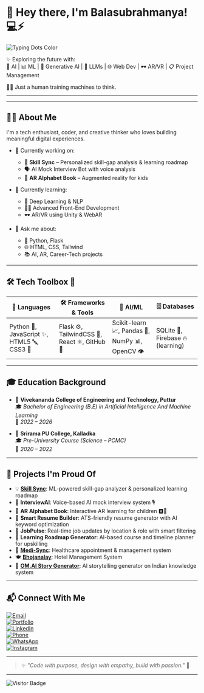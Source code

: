 # 👋 Hey there, I'm **Balasubrahmanya**! 💻⚡

![Typing Dots Color](https://i.gifer.com/origin/92/9224e03e0591a5783fa2fba5b6d7b285.gif)



✨ Exploring the future with:  
🤖 AI | 📊 ML | 🎨 Generative AI | 🧠 LLMs | 🌐 Web Dev | 🕶️ AR/VR | 📋 Project Management  

🧑‍💻 Just a human training machines to think.

---


---

## 👨‍💻 About Me

I'm a tech enthusiast, coder, and creative thinker who loves building meaningful digital experiences.

- 🔭 Currently working on:  
  - 🚀 **Skill Sync** – Personalized skill-gap analysis & learning roadmap  
  - 🗣️ AI Mock Interview Bot with voice analysis  
  - 📱 **AR Alphabet Book** – Augmented reality for kids

- 🌱 Currently learning:  
  - 🧠 Deep Learning & NLP  
  - 🧑‍🎨 Advanced Front-End Development  
  - 🕶️ AR/VR using Unity & WebAR

- 💬 Ask me about:  
  - 🐍 Python, Flask  
  - 🌐 HTML, CSS, Tailwind  
  - 📚 AI, AR, Career-Tech projects

---

## 🛠️ Tech Toolbox 🔧

| 🚀 Languages                  | 🛠️ Frameworks & Tools                | 🧠 AI/ML                           | 🗄️ Databases                   |
|------------------------------|------------------------------------|----------------------------------|-------------------------------|
| Python 🐍, JavaScript ✨, HTML5 🔤, CSS3 🎨 | Flask ⚙️, TailwindCSS 💅, React ⚛️, GitHub 🐙 | Scikit-learn 📈, Pandas 🐼, NumPy 📊, OpenCV 👁️ | SQLite 📘, Firebase 🔥 (learning) |

---

## 🎓 Education Background

- 🏫 **Vivekananda College of Engineering and Technology, Puttur**  
  🎓 *Bachelor of Engineering (B.E) in Artificial Intelligence And Machine Learning*  
  📅 *2022 – 2026*  

- 🏢 **Srirama PU College, Kalladka**  
  🎓 *Pre-University Course (Science – PCMC)*  
  📅 *2020 – 2022*

---

## 🧠 Projects I'm Proud Of

- 💡 **[Skill Sync](https://skill-sync-w3uc.onrender.com/)**: ML-powered skill-gap analyzer & personalized learning roadmap  
- 🧪 **InterviewAI**: Voice-based AI mock interview system 🎙️  
- 🧒 **AR Alphabet Book**: Interactive AR learning for children 🅰️🍎  
- 🧾 **Smart Resume Builder**: ATS-friendly resume generator with AI keyword optimization  
- 🔎 **JobPulse**: Real-time job updates by location & role with smart filtering  
- 🎯 **Learning Roadmap Generator**: AI-based course and timeline planner for upskilling  
- 🏥 **[Medi-Sync](https://medi-sync-j3ou.onrender.com)**: Healthcare appointment & management system  
- 🍽️ **[Bhojanalay](https://bhojanalay-ccmo.onrender.com)**: Hotel Management System  
- 🤖 **[OM.AI Story Generator](https://om-ai.onrender.com/)**: AI storytelling generator on Indian knowledge system  


---

## 📬 Connect With Me

[![Email](https://img.shields.io/badge/Email-balasubrahmanya3002@gmail.com-c14438?style=flat&logo=gmail&logoColor=white)](mailto:balasubrahmanya3002@gmail.com)  
[![Portfolio](https://img.shields.io/badge/Portfolio-bsubba3002.github.io-blue?style=flat&logo=github)](https://bsubba3002.github.io/subrahmanya__-/)  
[![LinkedIn](https://img.shields.io/badge/LinkedIn-Bala_Subrahmanya-0077B5?style=flat&logo=linkedin&logoColor=white)](https://www.linkedin.com/in/bala-subrahmanya-413221257)  
[![Phone](https://img.shields.io/badge/Phone-%2B91_70190_79848-4CAF50?style=flat&logo=whatsapp&logoColor=white)](tel:+917019079848)  
[![WhatsApp](https://img.shields.io/badge/WhatsApp-Chat-green?style=flat&logo=whatsapp&logoColor=white)](https://wa.me/917019079848)  
[![Instagram](https://img.shields.io/badge/Instagram-_2003.subrahmanya_-E1306C?style=flat&logo=instagram&logoColor=white)](https://www.instagram.com/_2003.subrahmanya_/)

---

> ✨ *"Code with purpose, design with empathy, build with passion."* 🚀

---

![Visitor Badge](https://visitor-badge.laobi.icu/badge?page_id=balasubrahmanya.visitor-badge)
